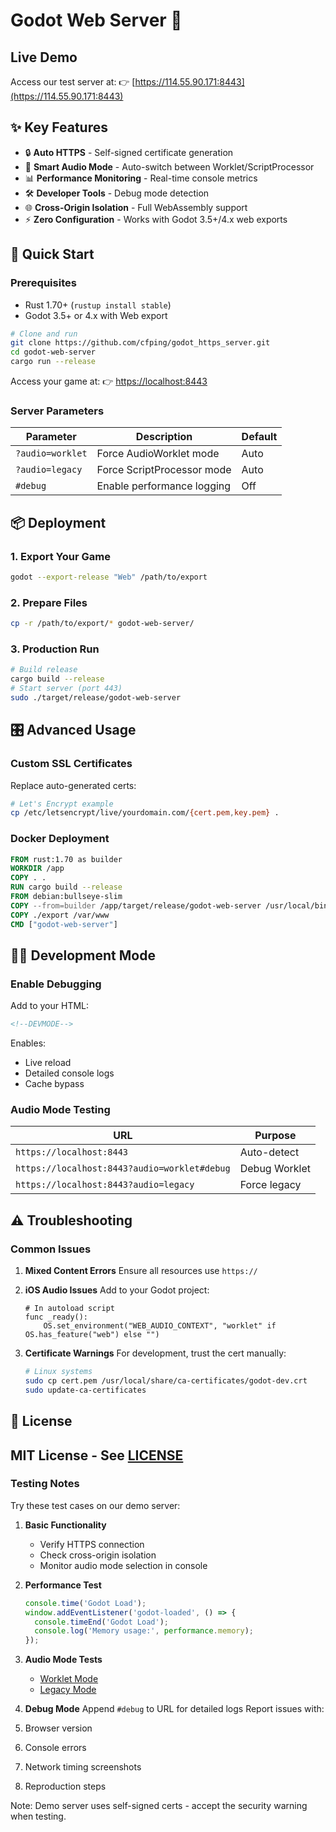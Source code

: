 # Godot Web Server 🚀

## Live Demo

Access our test server at:
👉 [https://114.55.90.171:8443](https://114.55.90.171:8443)

## ✨ Key Features

- 🔒 **Auto HTTPS** - Self-signed certificate generation
- 🎵 **Smart Audio Mode** - Auto-switch between Worklet/ScriptProcessor
- 📊 **Performance Monitoring** - Real-time console metrics
- 🛠️ **Developer Tools** - Debug mode detection
- 🌐 **Cross-Origin Isolation** - Full WebAssembly support
- ⚡ **Zero Configuration** - Works with Godot 3.5+/4.x web exports

## 🚀 Quick Start

### Prerequisites

- Rust 1.70+ (`rustup install stable`)
- Godot 3.5+ or 4.x with Web export

```bash
# Clone and run
git clone https://github.com/cfping/godot_https_server.git
cd godot-web-server
cargo run --release
```

Access your game at:
👉 [https://localhost:8443](https://localhost:8443)

### Server Parameters

| Parameter          | Description                  | Default |
|--------------------|------------------------------|---------|
| `?audio=worklet`  | Force AudioWorklet mode      | Auto    |
| `?audio=legacy`   | Force ScriptProcessor mode   | Auto    |
| `#debug`          | Enable performance logging   | Off     |

## 📦 Deployment

### 1. Export Your Game

```bash
godot --export-release "Web" /path/to/export
```

### 2. Prepare Files

```bash
cp -r /path/to/export/* godot-web-server/
```

### 3. Production Run

```bash
# Build release
cargo build --release
# Start server (port 443)
sudo ./target/release/godot-web-server
```

## 🎛️ Advanced Usage

### Custom SSL Certificates

Replace auto-generated certs:

```bash
# Let's Encrypt example
cp /etc/letsencrypt/live/yourdomain.com/{cert.pem,key.pem} .
```

### Docker Deployment

```dockerfile
FROM rust:1.70 as builder
WORKDIR /app
COPY . .
RUN cargo build --release
FROM debian:bullseye-slim
COPY --from=builder /app/target/release/godot-web-server /usr/local/bin/
COPY ./export /var/www
CMD ["godot-web-server"]
```

## 🧑‍💻 Development Mode

### Enable Debugging

Add to your HTML:

```html
<!--DEVMODE-->
```

Enables:

- Live reload
- Detailed console logs
- Cache bypass

### Audio Mode Testing

| URL | Purpose |
|-----|---------|
| `https://localhost:8443` | Auto-detect |
| `https://localhost:8443?audio=worklet#debug` | Debug Worklet |
| `https://localhost:8443?audio=legacy` | Force legacy |

## ⚠️ Troubleshooting

### Common Issues

1. **Mixed Content Errors**
   Ensure all resources use `https://`
2. **iOS Audio Issues**
   Add to your Godot project:

   ```gdscript
   # In autoload script
   func _ready():
       OS.set_environment("WEB_AUDIO_CONTEXT", "worklet" if OS.has_feature("web") else "")
   ```

3. **Certificate Warnings**
   For development, trust the cert manually:

   ```bash
   # Linux systems
   sudo cp cert.pem /usr/local/share/ca-certificates/godot-dev.crt
   sudo update-ca-certificates
   ```

## 📜 License

MIT License - See [LICENSE](LICENSE)
---

### Testing Notes

Try these test cases on our demo server:

1. **Basic Functionality**
   - Verify HTTPS connection
   - Check cross-origin isolation
   - Monitor audio mode selection in console
2. **Performance Test**

   ```javascript
   console.time('Godot Load');
   window.addEventListener('godot-loaded', () => {
     console.timeEnd('Godot Load');
     console.log('Memory usage:', performance.memory);
   });
   ```

3. **Audio Mode Tests**
   - [Worklet Mode](https://114.55.90.171:8443?audio=worklet)
   - [Legacy Mode](https://114.55.90.171:8443?audio=legacy)
4. **Debug Mode**
   Append `#debug` to URL for detailed logs
Report issues with:

1. Browser version

2. Console errors

3. Network timing screenshots

4. Reproduction steps

Note: Demo server uses self-signed certs - accept the security warning when testing.
